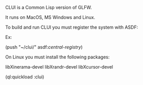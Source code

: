 CLUI is a Common Lisp version of GLFW.

It runs on MacOS, MS Windows and Linux.

To build and run CLUI you must register the system with ASDF:

Ex:

(push "~/clui/" asdf:*central-registry*)

On Linux you must install the following packages:

libXinerama-devel
libXrandr-devel
libXcursor-devel

(ql:quickload :clui)